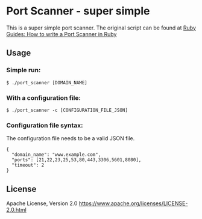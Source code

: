 # Port Scanner - super simple

This is a super simple port scanner. The original script can be found at [Ruby Guides: How to write a Port Scanner in Ruby](https://rubyguides.com/2016/11/port-scanner-in-ruby)

## Usage

### Simple run:

    $ ./port_scanner [DOMAIN_NAME]

### With a configuration file:

    $ ./port_scanner -c [CONFIGURATION_FILE_JSON]

### Configuration file syntax:

The configuration file needs to be a valid JSON file.

    {
      "domain_name": "www.example.com",
      "ports": [21,22,23,25,53,80,443,3306,5601,8080],
      "timeout": 2
    }

## License

Apache License, Version 2.0 https://www.apache.org/licenses/LICENSE-2.0.html
